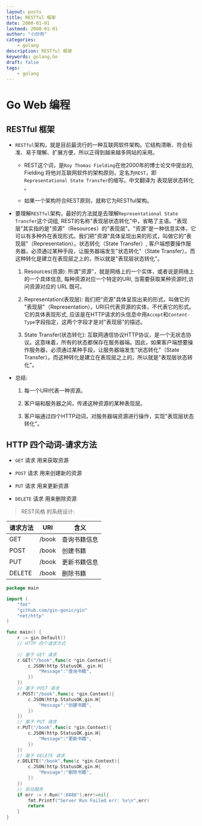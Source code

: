 ```yaml
---
layout: posts
title: RESTful 框架
date: 2000-01-01
lastmod: 2000-01-01
author: "小炒肉"
categories: 
    - golang
description: RESTful 框架
keywords: golang,Go
draft: false
tags:
    - golang
---
```


# Go Web 编程

## RESTful 框架

* `RESTful`架构，就是目前最流行的一种互联网软件架构。它结构清晰、符合标准、易于理解、扩展方便，所以正得到越来越多网站的采用。

  * REST这个词，是`Roy Thomas Fielding`在他2000年的博士论文中提出的, Fielding 将他对互联网软件的架构原则，定名为`REST`，即`Representational State Transfer`的缩写。中文翻译为 表现层状态转化 。

  * 如果一个架构符合REST原则，就称它为RESTful架构。


* 要理解`RESTful`架构，最好的方法就是去理解`Representational State Transfer`这个词组, REST的名称"表现层状态转化"中，省略了主语。"表现层"其实指的是"资源"（Resources）的"表现层"。"资源"是一种信息实体，它可以有多种外在表现形式。我们把"资源"具体呈现出来的形式，叫做它的"表现层"（Representation）。状态转化（State Transfer）, 客户端想要操作服务器，必须通过某种手段，让服务器端发生"状态转化"（State Transfer）。而这种转化是建立在表现层之上的，所以就是"表现层状态转化"。

  1. Resources(资源): 所谓"资源"，就是网络上的一个实体，或者说是网络上的一个具体信息, 每种资源对应一个特定的URI, 当需要获取某种资源时,访问资源对应的 URL 既可。

  2. Representation(表现层):  我们把"资源"具体呈现出来的形式，叫做它的 "表现层"（Representation）。URI只代表资源的实体，不代表它的形式。它的具体表现形式, 应该是在HTTP请求的头信息中用`Accept`和`Content-Type`字段指定，这两个字段才是对"表现层"的描述。

  3. State Transfer(状态转化): 互联网通信协议HTTP协议，是一个无状态协议。这意味着，所有的状态都保存在服务器端。因此，如果客户端想要操作服务器，必须通过某种手段，让服务器端发生"状态转化"（State Transfer）。而这种转化是建立在表现层之上的，所以就是"表现层状态转化"。


* 总结: 

  1. 每一个URI代表一种资源。

  2. 客户端和服务器之间，传递这种资源的某种表现层。

  3. 客户端通过四个HTTP动词，对服务器端资源进行操作，实现"表现层状态转化"。


## HTTP 四个动词-请求方法

* `GET` 请求 用来获取资源

* `POST` 请求 用来创建新的资源

* `PUT` 请求 用来更新资源

* `DELETE` 请求 用来删除资源


>  REST风格 的系统设计:

|请求方法|URI|含义|
|-|-|-|
|GET|/book|查询书籍信息|
|POST|/book|创建书籍|
|PUT|/book|更新书籍信息|
|DELETE|/book|删除书籍|


```go
package main

import (
	"fmt"
	"github.com/gin-gonic/gin"
	"net/http"
)

func main() {
	r := gin.Default()
	// HTTP 四个请求方式
	
	// 基于 GET 请求
	r.GET("/book",func(c *gin.Context){
		c.JSON(http.StatusOK, gin.H{
			"Message":"查询书籍",
		})
	})
	// 基于 POST 请求
	r.POST("/book",func(c *gin.Context){
		c.JSON(http.StatusOK,gin.H{
			"Message":"创建书籍",
		})
	})
	// 基于 PUT 请求
	r.PUT("/book",func(c *gin.Context){
		c.JSON(http.StatusOK,gin.H{
			"Message":"更新书籍",
		})
	})
	// 基于 DELETE 请求
	r.DELETE("/book",func(c *gin.Context){
		c.JSON(http.StatusOK,gin.H{
			"Message":"删除书籍",
		})
	})
	// 启动服务
	if err := r.Run(":8888");err!=nil{
		fmt.Printf("Server Run Failed err: %v\n",err)
		return
	}
}

```
